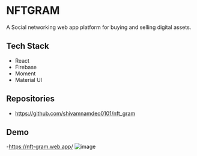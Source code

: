 # NFTGRAM

A Social networking web app platform for buying and selling digital assets.


## Tech Stack

- React
- Firebase
- Moment
- Material UI

## Repositories
- https://github.com/shivamnamdeo0101/nft_gram


## Demo
-https://nft-gram.web.app/
![image](https://user-images.githubusercontent.com/52598179/136684161-d8ffa79b-1783-4964-8865-78b206979863.png)




